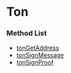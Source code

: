 # Ton

### Method List

* [tonGetAddress](../tron-1/trongetaddress.md)
* [tonSignMessage](tronsigntransaction.md)
* [tonSignProof](tronsignmessage.md)
